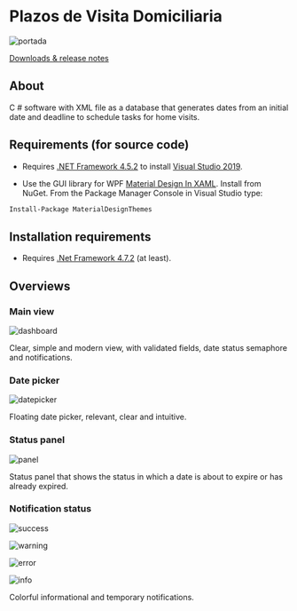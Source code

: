 # Plazos de Visita Domiciliaria

![portada](https://user-images.githubusercontent.com/63878119/116162744-a440d080-a6b3-11eb-8841-354cbb89e9fc.png)

[Downloads & release notes](https://github.com/Javier-Salazar/Plazos-de-Visitas-Domiciliarias/releases)

## About

C # software with XML file as a database that generates dates from an initial date and deadline to schedule tasks for home visits.

## Requirements (for source code)
- Requires [.NET Framework 4.5.2](https://dotnet.microsoft.com/download/dotnet-framework/net452) to install [Visual Studio 2019](https://visualstudio.microsoft.com/es/downloads/).

- Use the GUI library for WPF [Material Design In XAML](http://materialdesigninxaml.net). Install from NuGet. From the Package Manager Console in Visual Studio type:

```bash
Install-Package MaterialDesignThemes
```

## Installation requirements

- Requires [.Net Framework 4.7.2](https://dotnet.microsoft.com/download/dotnet-framework/net472) (at least).

## Overviews

### Main view

![dashboard](https://user-images.githubusercontent.com/63878119/116155774-cfbdbe00-a6a7-11eb-972e-9bdf02141d46.png)

Clear, simple and modern view, with validated fields, date status semaphore and notifications.

### Date picker

![datepicker](https://user-images.githubusercontent.com/63878119/116155797-db10e980-a6a7-11eb-9edc-9732ee9da29e.png)

Floating date picker, relevant, clear and intuitive.

### Status panel

![panel](https://user-images.githubusercontent.com/63878119/116155820-e401bb00-a6a7-11eb-9b62-60266a057808.png)

Status panel that shows the status in which a date is about to expire or has already expired.

### Notification status

![success](https://user-images.githubusercontent.com/63878119/116161766-a144e080-a6b1-11eb-83e4-cdfda20fe3c1.png)

![warning](https://user-images.githubusercontent.com/63878119/116161783-a73ac180-a6b1-11eb-959f-830d878f2c0f.png)

![error](https://user-images.githubusercontent.com/63878119/116161800-b4f04700-a6b1-11eb-8040-c7a2b5739405.png)

![info](https://user-images.githubusercontent.com/63878119/116161835-bfaadc00-a6b1-11eb-9dc9-77ed7f0fdadd.png)

Colorful informational and temporary notifications.
